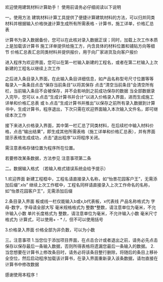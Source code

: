 欢迎使用建筑材料计算助手！
使用前请务必仔细阅读以下说明

一。使用方法
建筑材料计算工具提供了便捷计算建筑材料的方法，可以归并同类材料并根据输入价格快速计算生成所有所需表格 - 计算书，施工详单，价格汇总表

计算书为录入数据备份，您可以在此核对录入数据正误；同时，加载上次工作本质上是加载该计算书
施工详单提供给施工方，内含具体的材料位置和铺贴方向等细节
价格汇总表汇总同类材料并提供报价，用于向厂家进货及向客户报价

进入程序为欢迎界面，您可以在第一栏输入新建的工程名，或者在第二栏输入上次新建的工程名以继续上次工作

之后进入条目录入界面，在此输入条目详细信息，如产品名称型号尺寸位置等等
每录入一条条目点击“保存当前条目”以将其保存
点击“清空当前条目”会清空所有栏，当前输入条目不会被保存，并不会影响到之前成功保存的数据
当全部数据录入完毕，您可以
a.点击“生成计算书并合计”以进入价格录入界面，进而生成施工详单和价格汇总表
或
b.点击“生成计算书并推出”以保存之前所有录入数据到计算书中，生成计算书，程序退出，下次只需在欢迎界面输入本次输入文件名，即可继续本次工作

接下来进入价格录入界面，其中第一栏汇总了同类材料，在后续栏中输入材料价格，点击“输出结果”，即生成其他所需表格（施工详单和价格汇总表），并有界面提示表格生成成功，点击“退出程序”以将程序关闭。

需注意表格存储位置为程序所在位置。

若要修改某条数据，方法参见 注意事项第二条

二。数据输入格式 （若输入格式错误系统会给予提示）

1.欢迎界面
新建工程框中，工程名请直接录入名称，如“怡景花园客户王”，无需添加后缀“.xls”
继续上次工作框中，工程名同样请直接录入上次工作命名的名称，如“怡景花园客户王”，无需添加后缀

2.条目录入界面
板或线一栏仅能输入b或x,b代表板，x代表线
产品名称格式为 字母-数字，字母请全部大写
毫米规格格式为 整数*整数，请注意单位为毫米，不允许输入小数
单片长度格式为 整数，请注意单位为毫米，不允许输入小数
毫米尺寸格式为 计算式，可以使用+ - * /，但不可以使用括号

3.价格录入界面
价格全部为非负数，可以为小数

三。注意事项
1.当您位于添加项目界面，在点击合计或者退出之前，请务必先点击保存以保存最后一条输入数据，否则所得表格将遗漏您最后一条输入的数据。
2.当您想要在计算书上修改条目时，请务必将该条目整行删除，将随后的条目上移补全空位，然后启动程序加载该计算书，在录入界面重新录入该条数据，请勿直接在计算书中修改数据

感谢使用本程序！
